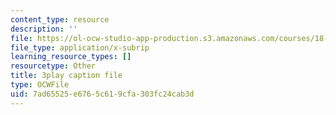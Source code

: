 ```yaml
---
content_type: resource
description: ''
file: https://ol-ocw-studio-app-production.s3.amazonaws.com/courses/18-06sc-linear-algebra-fall-2011/7ad65525e6765c619cfa303fc24cab3d_OZxzHcW663g.vtt
file_type: application/x-subrip
learning_resource_types: []
resourcetype: Other
title: 3play caption file
type: OCWFile
uid: 7ad65525-e676-5c61-9cfa-303fc24cab3d
---
```

